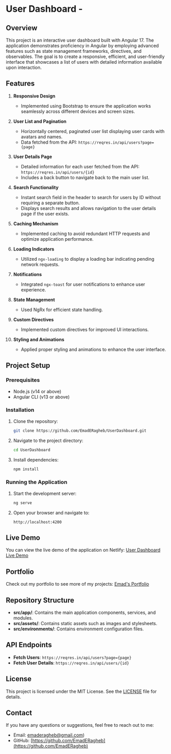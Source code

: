 # User Dashboard - 

## Overview

This project is an interactive user dashboard built with Angular 17. The application demonstrates proficiency in Angular by employing advanced features such as state management frameworks, directives, and observables. The goal is to create a responsive, efficient, and user-friendly interface that showcases a list of users with detailed information available upon interaction.

## Features

1. **Responsive Design**
   - Implemented using Bootstrap to ensure the application works seamlessly across different devices and screen sizes.

2. **User List and Pagination**
   - Horizontally centered, paginated user list displaying user cards with avatars and names.
   - Data fetched from the API: `https://reqres.in/api/users?page={page}`

3. **User Details Page**
   - Detailed information for each user fetched from the API: `https://reqres.in/api/users/{id}`
   - Includes a back button to navigate back to the main user list.

4. **Search Functionality**
   - Instant search field in the header to search for users by ID without requiring a separate button.
   - Displays search results and allows navigation to the user details page if the user exists.

5. **Caching Mechanism**
   - Implemented caching to avoid redundant HTTP requests and optimize application performance.

6. **Loading Indicators**
   - Utilized `ngx-loading` to display a loading bar indicating pending network requests.

7. **Notifications**
   - Integrated `ngx-toast` for user notifications to enhance user experience.

8. **State Management**
   - Used NgRx for efficient state handling.

9. **Custom Directives**
   - Implemented custom directives for improved UI interactions.

10. **Styling and Animations**
    - Applied proper styling and animations to enhance the user interface.

## Project Setup

### Prerequisites

- Node.js (v14 or above)
- Angular CLI (v13 or above)

### Installation

1. Clone the repository:
   ```bash
   git clone https://github.com/EmadERagheb/UserDashboard.git
   ```
2. Navigate to the project directory:
   ```bash
   cd UserDashboard
   ```
3. Install dependencies:
   ```bash
   npm install
   ```

### Running the Application

1. Start the development server:
   ```bash
   ng serve
   ```
2. Open your browser and navigate to:
   ```
   http://localhost:4200
   ```

## Live Demo

You can view the live demo of the application on Netlify:
[User Dashboard Live Demo](https://maids-userdashboard.netlify.app/home)

## Portfolio

Check out my portfolio to see more of my projects:
[Emad's Portfolio](https://emadragheb.netlify.app/#/home)

## Repository Structure

- **src/app/**: Contains the main application components, services, and modules.
- **src/assets/**: Contains static assets such as images and stylesheets.
- **src/environments/**: Contains environment configuration files.

## API Endpoints

- **Fetch Users**: `https://reqres.in/api/users?page={page}`
- **Fetch User Details**: `https://reqres.in/api/users/{id}`

## License

This project is licensed under the MIT License. See the [LICENSE](LICENSE) file for details.

## Contact

If you have any questions or suggestions, feel free to reach out to me:

- Email: [emaderagheb@gmail.com](mailto:emaderagheb@gmail.com))
- GitHub: [https://github.com/EmadERagheb](https://github.com/EmadERagheb)

